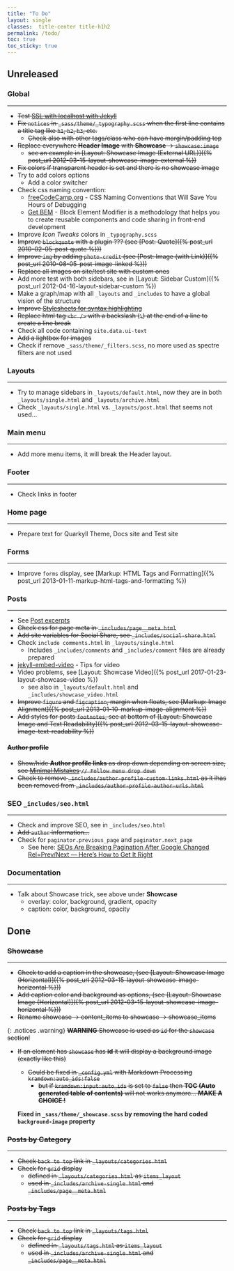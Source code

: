 ```yaml
---
title: "To Do"
layout: single
classes:  title-center title-h1h2
permalink: /todo/
toc: true
toc_sticky: true
---
```


## Unreleased

### Global

---

* ~~Test [SSL with localhost with Jekyll](https://remotesynthesis.com/blog/running-ssl-localhost#ssl-with-localhost-with-jekyll)~~
* ~~Fix `notices` in `_sass/theme/_typography.scss` when the first line contains a title tag like `h1`, `h2`, `h3`, etc.~~
  * ~~Check also with other tags/class who can have margin/padding top~~
* ~~Replace everywhere **Header Image** with **Showcase** -> `showcase:image`~~
  * ~~see an example in [Layout: Showcase Image (External URL)]({% post_url 2012-03-15-layout-showcase-image-external %})~~
* ~~Fix colors if transparent header is set and there is no showcase image~~
* Try to add colors options
  * Add a color switcher
* Check css naming convention:
  * [freeCodeCamp.org](https://www.freecodecamp.org/news/css-naming-conventions-that-will-save-you-hours-of-debugging-35cea737d849/) - CSS Naming Conventions that Will Save You Hours of Debugging
  * [Get BEM](http://getbem.com) -  Block Element Modifier is a methodology that helps you to create reusable components and code sharing in front-end development
* Improve *Icon Tweaks* colors in `_typography.scss`
* ~~Improve `blockquote` with a plugin ??? (see [Post: Quote]({% post_url 2010-02-05-post-quote %}))~~
* ~~Improve `img` by adding `photo-credit` (see [Post: Image (with Link)]({% post_url 2010-08-05-post-image-linked %}))~~
* ~~Replace all images on site/test site with custom ones~~
* Add more test with both sidebars, see in [Layout: Sidebar Custom]({% post_url 2012-04-16-layout-sidebar-custom %})
* Make a graph/map with all `_layouts` and `_includes` to have a global vision of the structure
* ~~Improve [Stylesheets for syntax highlighting](https://jekyllrb.com/docs/liquid/tags/#stylesheets-for-syntax-highlighting)~~
* ~~Replace html tag `<br />` with a backslash (`\`) at the end of a line to create a line break~~
* Check all code containing `site.data.ui-text`
* ~~Add a lightbox for images~~
* Check if remove `_sass/theme/_filters.scss`, no more used as spectre filters are not used

### Layouts

---

* Try to manage sidebars in `_layouts/default.html`, now they are in both `_layouts/single.html` and `_layouts/archive.html`
* Check `_layouts/single.html` vs. `_layouts/post.html` that seems not used...

### Main menu

---

* Add more menu items, it will break the Header layout.

### Footer &nbsp;

---

* Check links in footer

### Home page

---

* Prepare text for Quarkyll Theme, Docs site and Test site

### Forms

---

* Improve `forms` display, see [Markup: HTML Tags and Formatting]({% post_url 2013-01-11-markup-html-tags-and-formatting %})

### Posts

---

* See [Post excerpts](https://jekyllrb.com/docs/posts/#post-excerpts)
* ~~Check css for page meta in `_includes/page__meta.html`~~
* ~~Add site variables for Social Share, see `_includes/social-share.html`~~
* Check `include comments.html`   in `_layouts/single.html`
  * Includes `_includes/comments` and `_includes/comment` files are already prepared
* [jekyll-embed-video](https://github.com/nathancy/jekyll-embed-video) - Tips for video
* Video problems, see [Layout: Showcase Video]({% post_url 2017-01-23-layout-showcase-video %})
  * see also in `_layouts/default.html` and `_includes/showcase_video.html`
* ~~Improve `figure` and `figcaption`, margin when floats, see [Markup: Image Alignment]({% post_url 2013-01-10-markup-image-alignment %})~~
* ~~Add styles for posts `footnotes`, see at bottom of [Layout: Showcase Image and Text Readability]({% post_url 2012-03-15-layout-showcase-image-text-readability %})~~

#### ~~Author profile~~

* ~~Show/hide **Author profile links** as drop down depending on screen size, see [Minimal Mistakes](https://github.com/mmistakes/minimal-mistakes/blob/master/assets/js/_main.js) `// Follow menu drop down`~~
* ~~Check to remove `_includes/author-profile-custom-links.html` as it ihas been removed from `_includes/author-profile-author-urls.html`~~

### SEO `_includes/seo.html`

---

* Check and improve SEO, see in `_includes/seo.html`
* ~~Add `author` information...~~
* Check for `paginator.previous_page` and `paginator.next_page`
  * See here: [SEOs Are Breaking Pagination After Google Changed Rel=Prev/Next — Here’s How to Get It Right](https://ahrefs.com/blog/rel-prev-next-pagination/)

### Documentation

---

* Talk about Showcase trick, see above under **Showcase**
  * overlay: color, background, gradient, opacity
  * caption: color, background, opacity

## Done

### ~~Showcase~~

---

* ~~Check to add a caption in the showcase, (see [Layout: Showcase Image (Horizontal)]({% post_url 2012-03-15-layout-showcase-image-horizontal %}))~~
* ~~Add caption color and background as options, (see [Layout: Showcase Image (Horizontal)]({% post_url 2012-03-15-layout-showcase-image-horizontal %}))~~
* ~~Rename showcase -> content_items to showcase -> showcase_items~~

{: .notices .warning}
~~**WARNING** Showcase is used as `id` for the `showcase` section!~~

* ~~If an element has `showcase` has **id** it will display a background image (exactly like this)~~
  * ~~Could be fixed in `_config.yml` with Markdown Processing `kramdown:auto_ids:false`~~
    * ~~but if `kramdown:input:auto_ids` is set to `false` then **TOC (Auto generated table of contents)** will not works anymore... **MAKE A CHOICE !**~~

  **Fixed in `_sass/theme/_showcase.scss` by removing the hard coded `background-image` property**

### ~~Posts by Category~~

---

* ~~Check `back to top` link in `_layouts/categories.html`~~
* ~~Check for `grid` display~~
  * ~~defined in `_layouts/categories.html` as `items_layout`~~
  * ~~used in `_includes/archive-single.html` and `_includes/page__meta.html`~~

### ~~Posts by Tags~~

---

* ~~Check `back to top` link in `_layouts/tags.html`~~
* ~~Check for `grid` display~~
  * ~~defined in `_layouts/tags.html` as `items_layout`~~
  * ~~used in `_includes/archive-single.html` and `_includes/page__meta.html`~~

<!--
### Pages

Check...

### Tests

Check...
-->
